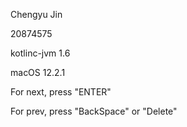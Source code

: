 Chengyu Jin

20874575

kotlinc-jvm 1.6

macOS 12.2.1


For next, press "ENTER"

For prev, press "BackSpace" or "Delete"
